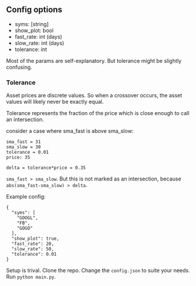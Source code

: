 ## Config options

* syms: [string]
* show_plot: bool
* fast_rate: int (days) 
* slow_rate: int (days)
* tolerance: int

Most of the params are self-explanatory. But tolerance might be slightly confusing.

### Tolerance

Asset prices are discrete values. So when a crossover occurs, the asset values will likely never be exactly equal.

Tolerance represents the fraction of the price which is close enough to call an intersection.

consider a case where sma_fast is above sma_slow:

```
sma_fast = 31
sma_slow = 30
tolerance = 0.01
price: 35

delta = tolerance*price = 0.35
```

`sma_fast > sma_slow`. But this is not marked as an intersection, because `abs(sma_fast-sma_slow) > delta`.

Example config:

```
{
  "syms": [
    "GOOGL",
    "FB",
    "GOGO"
  ],
  "show_plot": true,
  "fast_rate": 20,
  "slow_rate": 50,
  "tolerance": 0.01
}
```

Setup is trival. Clone the repo. Change the `config.json` to suite your needs. Run `python main.py`.
